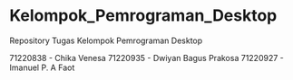 # Kelompok_Pemrograman_Desktop

Repository Tugas Kelompok Pemrograman Desktop

71220838 - Chika Venesa
71220935 - Dwiyan Bagus Prakosa
71220927 - Imanuel P. A Faot
